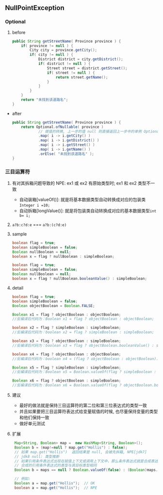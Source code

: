 ## NullPointException

### Optional

1. before

   ```JAVA
   public String getStreetName( Province province ) {
       if( province != null ) {
           City city = province.getCity();
           if( city != null ) {
               District district = city.getDistrict();
               if( district != null ) {
                   Street street = district.getStreet();
                   if( street != null ) {
                       return street.getName();
                   }
               }
           }
       }
       return "未找到该道路名";
   }
   ```

- after

  ```JAVA
  public String getStreetName( Province province ) {
      return Optional.ofNullable( province )
              // 做值的转换, 上一步的值 null 则直接返回上一步中的单例 Optional包装对象
              .map( i -> i.getCity() )
              .map( i -> i.getDistrict() )
              .map( i -> i.getStreet() )
              .map( i -> i.getName() )
              .orElse( "未找到该道路名" );
  }
  ```

### 三目运算符

1. 有对其拆箱问题导致的 NPE: ex1 或 ex2 有原始类型时; ex1 和 ex2 类型不一致
   - 自动装箱[valueOf()]: 就是将基本数据类型自动转换成对应的包装类`Integer i =10;`
   - 自动拆箱[longValue()]: 就是将包装类自动转换成对应的基本数据类型`int b= i;`
2. `a?b:c?d:e` === `a?b:(c?d:e)`

3. sample

   ```JAVA
   boolean flag = true;
   boolean simpleBoolean = false;
   Boolean nullBoolean = null;
   boolean x = flag ? nullBoolean : simpleBoolean;
   ```

   ```JAVA
   boolean flag = true;
   boolean simpleBoolean = false;
   Boolean nullBoolean = null;
   boolean x = flag ? nullBoolean.booleanValue() : simpleBoolean;
   ```

4. detail

   ```java
   boolean flag = true;
   boolean simpleBoolean = false;
   Boolean objectBoolean = Boolean.FALSE;

   Boolean x1 = flag ? objectBoolean : objectBoolean;
   //反编译后代码为：Boolean x1 = flag ? objectBoolean : objectBoolean;

   boolean x2 = flag ? simpleBoolean : simpleBoolean;
   //反编译后代码为：boolean x2 = flag ? simpleBoolean : simpleBoolean;

   boolean x3 = flag ? objectBoolean : simpleBoolean;
   //反编译后代码为：boolean x3 = flag ? objectBoolean.booleanValue() : simpleBoolean;

   boolean x4 = flag ? objectBoolean : objectBoolean;
   //反编译后代码为：boolean x4 = (flag ? objectBoolean : objectBoolean).booleanValue();

   Boolean x5 = flag ? simpleBoolean : simpleBoolean;
   //反编译后代码为：Boolean x5 = Boolean.valueOf(flag ? simpleBoolean : simpleBoolean);

   Boolean x6 = flag ? objectBoolean : simpleBoolean;
   //反编译后代码为：Boolean x6 = Boolean.valueOf(flag ? objectBoolean.booleanValue() : simpleBoolean);
   ```

5. 建议

   - 最好的做法就是保持三目运算符的第二位和第三位表达式的类型一致
   - 并且如果要把三目运算符表达式给变量赋值的时候, 也尽量保持变量的类型和他们保持一致
   - 做好单元测试

6. 扩展

   ```JAVA
    Map<String, Boolean> map =  new HashMap<String, Boolean>();
    Boolean b = (map!=null ? map.get("Hollis") : false);
    // 如果 map.get("Hollis")  返回结果是 null, 会被先拆箱, NPE[jdk7]
    // jdk8 null: 类型推断
    // 如果引用条件表达式出现在赋值上下文或调用上下文中，那么条件表达式就是合成表达式;
    // 合成的引用条件表达式的类型与其目标类型相同
    Boolean b = maps == null ? Boolean.valueOf(false) : (Boolean)maps.get("Hollis");

    // 例如:
    Boolean a = map.get("Hollis");  // OK
    boolean a = map.get("Hollis");  // NPE
   ```
